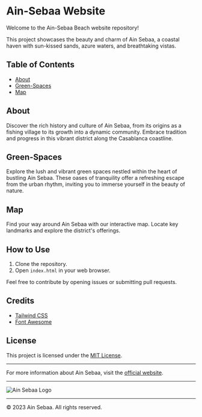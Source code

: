 # Ain-Sebaa Website

Welcome to the Ain-Sebaa Beach website repository!

This project showcases the beauty and charm of Ain Sebaa, a coastal haven with sun-kissed sands, azure waters, and breathtaking vistas. 

## Table of Contents
- [About](#about)
- [Green-Spaces](#green-spaces)
- [Map](#map)

## About
Discover the rich history and culture of Ain Sebaa, from its origins as a fishing village to its growth into a dynamic community. Embrace tradition and progress in this vibrant district along the Casablanca coastline.

## Green-Spaces
Explore the lush and vibrant green spaces nestled within the heart of bustling Ain Sebaa. These oases of tranquility offer a refreshing escape from the urban rhythm, inviting you to immerse yourself in the beauty of nature.

## Map
Find your way around Ain Sebaa with our interactive map. Locate key landmarks and explore the district's offerings.

## How to Use
1. Clone the repository.
2. Open `index.html` in your web browser.

Feel free to contribute by opening issues or submitting pull requests.

## Credits
- [Tailwind CSS](https://tailwindcss.com/)
- [Font Awesome](https://fontawesome.com/)

## License
This project is licensed under the [MIT License](LICENSE).

---

For more information about Ain Sebaa, visit the [official website](https://ainsebaa.com).

---

![Ain Sebaa Logo](images/logo.png)

---

© 2023 Ain Sebaa. All rights reserved.
